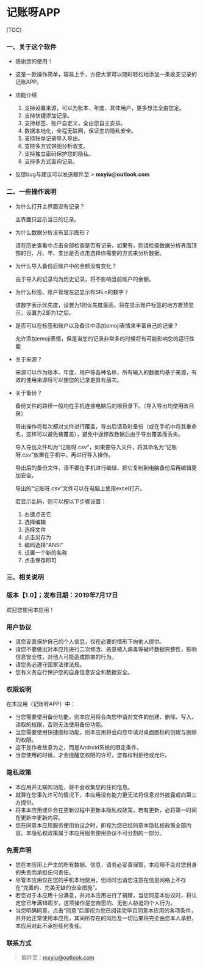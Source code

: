 # 记账呀APP

[TOC]

### 一、关于这个软件

- 感谢您的使用！


- 这是一款操作简单，容易上手，方便大家可以随时轻松地添加一条收支记录的记账APP。


- 功能介绍

  1. 支持设置来源，可以为账本、年度、具体用户，更多想法全由您定。
  2. 支持快捷添加记录。
  3. 支持标签、账户自定义，全由您自主安排。
  4. 数据本地化，全程无联网，保证您的隐私安全。
  5. 支持账单记录导入导出。
  6. 支持多方式饼图分析收支。
  7. 支持独立密码保护您的隐私。
  8. 支持多方式查询记录。
- 反馈bug与建议可以发送邮件至 > **mxyiu**@**outlook.com**

### 二、一些操作说明

- 为什么打开主界面没有记录？

  主界面只显示当日的记录。

- 为什么数据分析没有显示图形？

  请在历史查看中点击全部检查是否有记录，如果有，则请检查数据分析界面顶部的日、月、年、支出是否点击选择你需要的方式来分析数据。

- 为什么导入备份后账户中的金额没有变化？

  由于导入的记录均为历史记录，将不影响当前账户的金额。

- 为什么标签、账户管理左边显示有SN.n的数字？

  该数字表示优先度，设置为1则优先度最高，将在显示账户标签的地方置顶显示，设置为2即为1之后。

- 是否可以在标签和账户以及备注中添加emoji表情来丰富自己的记录？

  允许添加emoji表情，但是当您的记录非常多的时候将有可能影响您的运行性能

- 关于来源？

  来源可以作为账本、年度、用户等各种名称，所有输入的数据均基于来源，有效的使用来源将可以使您的记录更具有层次。

- 关于备份？

  备份文件的路径一般均在手机连接电脑后的根目录下。（导入导出均使用改目录）

  导出操作将每次都对文件进行覆盖，导出后请及时备份（或在手机中将其重命名，这样可以避免被覆盖），避免中途修改数据后由于导出覆盖而丢失。

  导入导出文件均为“记账呀.csv”，如果要导入文件，将其命名为“记账呀.csv”放置在手机中，再进行导入操作。

  导出后的备份文件，请不要在手机进行编辑，把它复制到电脑备份后再编辑更加安全。

  导出的“记账呀.csv”文件可以在电脑上使用excel打开。

  若显示乱码，则可以按以下步骤设置：

  1. 右键点击它
  2. 选择编辑
  3. 选择文件
  4. 点击另存为
  5. 编码选择“ANSI”
  6. 设置一个新的名称
  7. 点击保存即可

### 三、相关说明

### 版本【1.0】；发布日期：2019年7月17日

欢迎您使用本应用！

### 用户协议

- 请您妥善保护自己的个人信息，仅在必要的情形下向他人提供。
- 请您不要做出对本应用进行二次修改、恶意植入病毒等破坏数据完整性，影响信息安全性，对他人可能造成损害的行为。
- 请您务必遵守国家法律法规。
- 您有义务自行保护您的自身信息安全和数据安全。

### 权限说明

在本应用（记账呀APP）中：

- 当您需要使用备份功能，则本应用将会向您申请对文件的创建、删除、写入、读取的权限，否则无法使用备份功能。
- 当您需要使用快捷图标功能，则本应用将会向您申请对桌面图标的创建与删除的权限。
- 这不是作者故意为之，而是Android系统的限定条件。
- 当您使用的时候，才会提醒您权限的许可，您有权利拒绝或允许。

### 隐私政策

- 本应用并无联网功能，将不会收集您的任何信息。
- 就算在您事先许可的情况下，本应用没有能力更无法将信息对外披露或向第三方提供。
- 将来本应用或许会在更新过程中更新本隐私权政策，若有更新，必将第一时间在更新中更新内容。
- 您在同意本应用服务使用协议之时，即视为您已经同意本隐私权政策全部内容。本隐私权政策属于本应用服务使用协议不可分割的一部分。

### 免责声明

- 您在本应用上产生的所有数据、信息，请务必妥善保管，本应用不会对您自身的失责而承担任何责任。
- 尽管本应用仅在您的手机本地使用，但同时也请您注意在信息网络上不存在“完善的、完美无缺的安全措施”。
- 若您对于本应用十分满意，并对本应用进行了捐赠，当您同意本协议时，将认定您已年满18周岁，这项操作是您自愿的、无他人胁迫的个人行为。
- 当您明确同意，点击“同意”后即视为您已阅读完毕且同意本应用的各项条件，并开始正常使用本应用，其间所存在的风险及一切后果将完全由您本人承担，本应用对此不承担任何责任。

### 联系方式

> 邮件至：mxyiu@outlook.com

